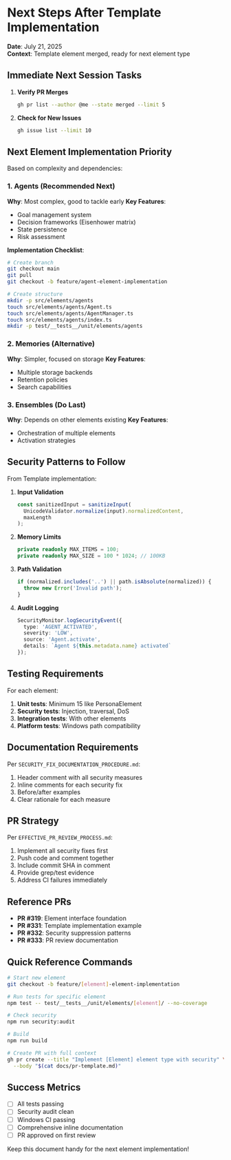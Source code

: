 # Next Steps After Template Implementation

**Date**: July 21, 2025  
**Context**: Template element merged, ready for next element type

## Immediate Next Session Tasks

1. **Verify PR Merges**
   ```bash
   gh pr list --author @me --state merged --limit 5
   ```

2. **Check for New Issues**
   ```bash
   gh issue list --limit 10
   ```

## Next Element Implementation Priority

Based on complexity and dependencies:

### 1. Agents (Recommended Next)
**Why**: Most complex, good to tackle early
**Key Features**:
- Goal management system
- Decision frameworks (Eisenhower matrix)
- State persistence
- Risk assessment

**Implementation Checklist**:
```bash
# Create branch
git checkout main
git pull
git checkout -b feature/agent-element-implementation

# Create structure
mkdir -p src/elements/agents
touch src/elements/agents/Agent.ts
touch src/elements/agents/AgentManager.ts
touch src/elements/agents/index.ts
mkdir -p test/__tests__/unit/elements/agents
```

### 2. Memories (Alternative)
**Why**: Simpler, focused on storage
**Key Features**:
- Multiple storage backends
- Retention policies
- Search capabilities

### 3. Ensembles (Do Last)
**Why**: Depends on other elements existing
**Key Features**:
- Orchestration of multiple elements
- Activation strategies

## Security Patterns to Follow

From Template implementation:

1. **Input Validation**
   ```typescript
   const sanitizedInput = sanitizeInput(
     UnicodeValidator.normalize(input).normalizedContent, 
     maxLength
   );
   ```

2. **Memory Limits**
   ```typescript
   private readonly MAX_ITEMS = 100;
   private readonly MAX_SIZE = 100 * 1024; // 100KB
   ```

3. **Path Validation**
   ```typescript
   if (normalized.includes('..') || path.isAbsolute(normalized)) {
     throw new Error('Invalid path');
   }
   ```

4. **Audit Logging**
   ```typescript
   SecurityMonitor.logSecurityEvent({
     type: 'AGENT_ACTIVATED',
     severity: 'LOW',
     source: 'Agent.activate',
     details: `Agent ${this.metadata.name} activated`
   });
   ```

## Testing Requirements

For each element:
1. **Unit tests**: Minimum 15 like PersonaElement
2. **Security tests**: Injection, traversal, DoS
3. **Integration tests**: With other elements
4. **Platform tests**: Windows path compatibility

## Documentation Requirements

Per `SECURITY_FIX_DOCUMENTATION_PROCEDURE.md`:
1. Header comment with all security measures
2. Inline comments for each security fix
3. Before/after examples
4. Clear rationale for each measure

## PR Strategy

Per `EFFECTIVE_PR_REVIEW_PROCESS.md`:
1. Implement all security fixes first
2. Push code and comment together
3. Include commit SHA in comment
4. Provide grep/test evidence
5. Address CI failures immediately

## Reference PRs
- **PR #319**: Element interface foundation
- **PR #331**: Template implementation example
- **PR #332**: Security suppression patterns
- **PR #333**: PR review documentation

## Quick Reference Commands

```bash
# Start new element
git checkout -b feature/[element]-element-implementation

# Run tests for specific element
npm test -- test/__tests__/unit/elements/[element]/ --no-coverage

# Check security
npm run security:audit

# Build
npm run build

# Create PR with full context
gh pr create --title "Implement [Element] element type with security" \
  --body "$(cat docs/pr-template.md)"
```

## Success Metrics
- [ ] All tests passing
- [ ] Security audit clean
- [ ] Windows CI passing
- [ ] Comprehensive inline documentation
- [ ] PR approved on first review

Keep this document handy for the next element implementation!